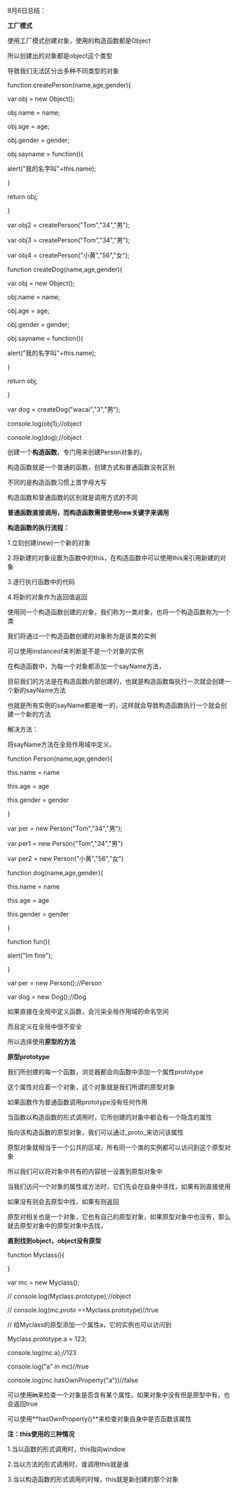 8月6日总结：

**工厂模式**

使用工厂模式创建对象，使用的构造函数都是Object

所以创建出的对象都是object这个类型

导致我们无法区分出多种不同类型的对象

function createPerson(name,age,gender){

var obj = new Object();

obj.name = name;

obj.age = age;

obj.gender = gender;

obj.sayname = function(){

alert("我的名字叫"+this.name);

}

return obj;

}

var obj2 = createPerson("Tom","34","男");

var obj3 = createPerson("Tom","34","男");

var obj4 = createPerson("小黄","56","女");

 

function createDog(name,age,gender){

var obj = new Object();

obj.name = name;

obj.age = age;

obj.gender = gender;

obj.sayname = function(){

alert("我的名字叫"+this.name);

}

return obj;

}

var dog = createDog("wacai","3","男");

console.log(obj1);//object

console.log(dog);//object

 

创建一个**构造函数**，专门用来创建Person对象的，

构造函数就是一个普通的函数，创建方式和普通函数没有区别

不同的是构造函数习惯上首字母大写

构造函数和普通函数的区别就是调用方式的不同

**普通函数直接调用，而构造函数需要使用new关键字来调用**

**构造函数的执行流程：**

1.立刻创建(new)一个新的对象

2.将新建的对象设置为函数中的this，在构造函数中可以使用this来引用新建的对象

3.逐行执行函数中的代码

4.将新的对象作为返回值返回

 

使用同一个构造函数创建的对象，我们称为一类对象，也将一个构造函数称为一个类

我们将通过一个构造函数创建的对象称为是该类的实例

可以使用instanceof来判断是不是一个对象的实例

 

在构造函数中，为每一个对象都添加一个sayName方法，

目前我们的方法是在构造函数内部创建的，也就是构造函数每执行一次就会创建一个新的sayName方法

也就是所有实例的sayName都是唯一的，这样就会导致构造函数执行一个就会创建一个新的方法

解决方法：

将sayName方法在全局作用域中定义，

function Person(name,age,gender){

this.name = name

this.age = age

this.gender = gender

}

var per = new Person("Tom","34","男");

var per1 = new Person("Tom","34","男")

var per2 = new Person("小黄","56","女") 

function dog(name,age,gender){

this.name = name

this.age = age

this.gender = gender

}

 

function fun(){

alert("Im fine");

}

var per = new Person();//Person

var dog = new Dog();//Dog

 

如果直接在全局中定义函数，会污染全局作用域的命名空间

而且定义在全局中很不安全

所以选择使用**原型的方法**

**原型prototype**

我们所创建的每一个函数，浏览器都会向函数中添加一个属性prototype

这个属性对应着一个对象，这个对象就是我们所谓的原型对象

如果函数作为普通函数调用prototype没有任何作用

当函数以构造函数的形式调用时，它所创建的对象中都会有一个隐含的属性

指向该构造函数的原型对象，我们可以通过_proto_来访问该属性

原型对象就相当于一个公共的区域，所有同一个类的实例都可以访问到这个原型对象

所以我们可以将对象中共有的内容统一设置到原型对象中

当我们访问一个对象的属性或方法时，它们先会在自身中寻找，如果有则直接使用

如果没有则会去原型中找，如果有则返回

原型对相关也是一个对象，它也有自己的原型对象，如果原型对象中也没有，那么就去原型对象中的原型对象中去找，

**直到找到object，object没有原型**

function Myclass(){

 

}

var mc = new Myclass();

// console.log(Myclass.prototype);//object

// console.log(mc._proto_ ==Myclass.prototype)//true

// 给Myclass的原型添加一个属性a，它的实例也可以访问到

Myclass.prototype.a = 123;

console.log(mc.a);//123

 

console.log("a" in mc)//true

console.log(mc.hasOwnProperty("a"))//false

 

可以使用**in**来检查一个对象是否含有某个属性，如果对象中没有但是原型中有，也会返回true

可以使用**hasOwnProperty()**来检查对象自身中是否函数该属性

**注：this使用的三种情况**

1.当以函数的形式调用时，this指向window

2.当以方法的形式调用时，谁调用this就是谁

3.当以构造函数的形式调用的时候，this就是新创建的那个对象

 